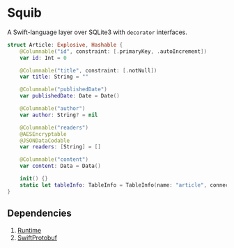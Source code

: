 # Squib

A Swift-language layer over SQLite3 with `decorator` interfaces.

```swift
struct Article: Explosive, Hashable {
	@Columnable("id", constraint: [.primaryKey, .autoIncrement])
	var id: Int = 0

	@Columnable("title", constraint: [.notNull])
	var title: String = ""

	@Columnable("publishedDate")
	var publishedDate: Date = Date()

	@Columnable("author")
	var author: String? = nil

	@Columnable("readers")
	@AESEncryptable
	@JSONDataCodable
	var readers: [String] = []

	@Columnable("content")
	var content: Data = Data()

	init() {}
	static let tableInfo: TableInfo = TableInfo(name: "article", connection: "acquired", constraints: [.unique(names: ["title", "author"])])
}
```

## Dependencies

1. [Runtime](https://github.com/wickwirew/Runtime)
2. [SwiftProtobuf](https://github.com/apple/swift-protobuf)
